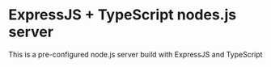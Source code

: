 # ExpressJS + TypeScript nodes.js server

This is a pre-configured node.js server build with ExpressJS and TypeScript



